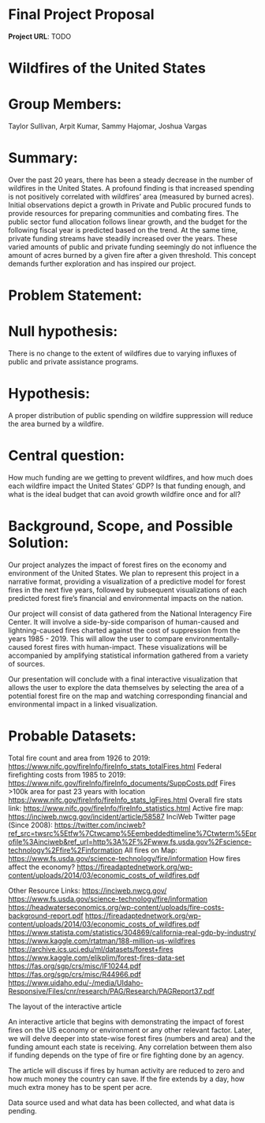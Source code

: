 # Final Project Proposal

**Project URL**: TODO

# Wildfires of the United States
# Group Members: 
Taylor Sullivan, Arpit Kumar, Sammy Hajomar, Joshua Vargas

# Summary:
Over the past 20 years, there has been a steady decrease in the number of wildfires in the United States. A profound finding is that increased spending is not positively correlated with wildfires’ area (measured by burned acres). Initial observations depict a growth in Private and Public procured funds to provide resources for preparing communities and combating fires. The public sector fund allocation follows linear growth, and the budget for the following fiscal year is predicted based on the trend. At the same time, private funding streams have steadily increased over the years. These varied amounts of public and private funding seemingly do not influence the amount of acres burned by a given fire after a given threshold. This concept demands further exploration and has inspired our project.

# Problem Statement: 

# Null hypothesis: 
There is no change to the extent of wildfires due to varying influxes of public and private assistance programs.

# Hypothesis: 
A proper distribution of public spending on wildfire suppression will reduce the area burned by a wildfire. 

# Central question: 
How much funding are we getting to prevent wildfires, and how much does each wildfire impact the United States’ GDP? Is that funding enough, and what is the ideal budget that can avoid growth wildfire once and for all? 


# Background, Scope, and Possible Solution: 
Our project analyzes the impact of forest fires on the economy and environment of the United States. We plan to represent this project in a narrative format, providing a visualization of a predictive model for forest fires in the next five years, followed by subsequent visualizations of each predicted forest fire’s financial and environmental impacts on the nation. 

Our project will consist of data gathered from the National Interagency Fire Center. It will involve a side-by-side comparison of human-caused and lightning-caused fires charted against the cost of suppression from the years 1985 - 2019. This will allow the user to compare environmentally-caused forest fires with human-impact. These visualizations will be accompanied by amplifying statistical information gathered from a variety of sources. 

Our presentation will conclude with a final interactive visualization that allows the user to explore the data themselves by selecting the area of a potential forest fire on the map and watching corresponding financial and environmental impact in a linked visualization. 

# Probable Datasets:

Total fire count and area from 1926 to 2019: https://www.nifc.gov/fireInfo/fireInfo_stats_totalFires.html
Federal firefighting costs from 1985 to 2019: https://www.nifc.gov/fireInfo/fireInfo_documents/SuppCosts.pdf
Fires >100k area for past 23 years with location https://www.nifc.gov/fireInfo/fireInfo_stats_lgFires.html
Overall fire stats link: https://www.nifc.gov/fireInfo/fireInfo_statistics.html
Active fire map: https://inciweb.nwcg.gov/incident/article/58587
InciWeb Twitter page (Since 2008): https://twitter.com/inciweb?ref_src=twsrc%5Etfw%7Ctwcamp%5Eembeddedtimeline%7Ctwterm%5Eprofile%3Ainciweb&ref_url=http%3A%2F%2Fwww.fs.usda.gov%2Fscience-technology%2Ffire%2Finformation
All fires on Map: https://www.fs.usda.gov/science-technology/fire/information
How fires affect the economy? https://fireadaptednetwork.org/wp-content/uploads/2014/03/economic_costs_of_wildfires.pdf

Other Resource Links:
https://inciweb.nwcg.gov/
https://www.fs.usda.gov/science-technology/fire/information
https://headwaterseconomics.org/wp-content/uploads/fire-costs-background-report.pdf
https://fireadaptednetwork.org/wp-content/uploads/2014/03/economic_costs_of_wildfires.pdf
https://www.statista.com/statistics/304869/california-real-gdp-by-industry/
https://www.kaggle.com/rtatman/188-million-us-wildfires
https://archive.ics.uci.edu/ml/datasets/forest+fires
https://www.kaggle.com/elikplim/forest-fires-data-set
https://fas.org/sgp/crs/misc/IF10244.pdf 
https://fas.org/sgp/crs/misc/R44966.pdf
https://www.uidaho.edu/-/media/UIdaho-Responsive/Files/cnr/research/PAG/Research/PAGReport37.pdf



The layout of the interactive article

An interactive article that begins with demonstrating the impact of forest fires on the US economy or environment or any other relevant factor. Later, we will delve deeper into state-wise forest fires (numbers and area) and the funding amount each state is receiving. Any correlation between them also if funding depends on the type of fire or fire fighting done by an agency. 

The article will discuss if fires by human activity are reduced to zero and how much money the country can save. If the fire extends by a day, how much extra money has to be spent per acre. 

Data source used and what data has been collected, and what data is pending.
